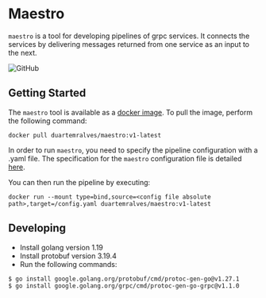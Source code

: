 # Maestro

`maestro` is a tool for developing pipelines of grpc services. It connects the services by delivering messages returned from one service as an input to
the next.

![GitHub](https://img.shields.io/github/license/duarteMRAlves/maestro?label=License)

## Getting Started

The `maestro` tool is available as a [docker image](https://hub.docker.com/r/duartemralves/maestro). To pull the image, perform the following command:

```shell
docker pull duartemralves/maestro:v1-latest
```

In order to run `maestro`, you need to specify the pipeline configuration with a .yaml file. The specification for the `maestro` configuration file is detailed [here](docs/CONFIG_FILE.md).

You can then run the pipeline by executing:

```shell
docker run --mount type=bind,source=<config file absolute path>,target=/config.yaml duartemralves/maestro:v1-latest
```

## Developing

* Install golang version 1.19
* Install protobuf version 3.19.4
* Run the following commands:

```shell
$ go install google.golang.org/protobuf/cmd/protoc-gen-go@v1.27.1
$ go install google.golang.org/grpc/cmd/protoc-gen-go-grpc@v1.1.0
```